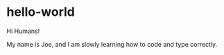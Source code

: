 # hello-world

Hi Humans! 

My name is Joe, and I am slowly learning how to code and type correctly. 
